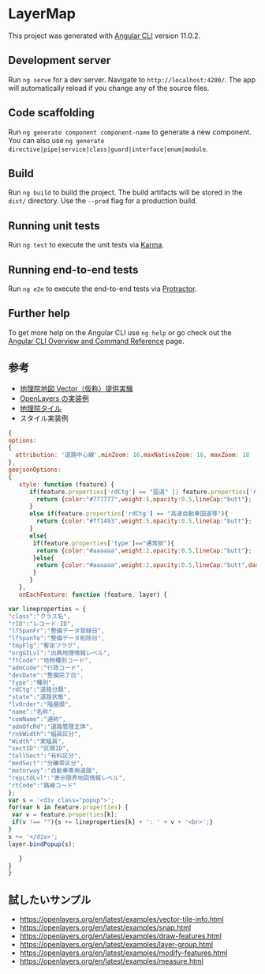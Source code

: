 # LayerMap

This project was generated with [Angular CLI](https://github.com/angular/angular-cli) version 11.0.2.

## Development server

Run `ng serve` for a dev server. Navigate to `http://localhost:4200/`. The app will automatically reload if you change any of the source files.

## Code scaffolding

Run `ng generate component component-name` to generate a new component. You can also use `ng generate directive|pipe|service|class|guard|interface|enum|module`.

## Build

Run `ng build` to build the project. The build artifacts will be stored in the `dist/` directory. Use the `--prod` flag for a production build.

## Running unit tests

Run `ng test` to execute the unit tests via [Karma](https://karma-runner.github.io).

## Running end-to-end tests

Run `ng e2e` to execute the end-to-end tests via [Protractor](http://www.protractortest.org/).

## Further help

To get more help on the Angular CLI use `ng help` or go check out the [Angular CLI Overview and Command Reference](https://angular.io/cli) page.

## 参考

- [地理院地図 Vector（仮称）提供実験](https://github.com/gsi-cyberjapan/gsimaps-vector-experiment)
- [OpenLayers の実装例](https://qiita.com/cieloazul310/items/8999c88f1acf79632cd3)
- [地理院タイル](http://maps.gsi.go.jp/development/siyou.html)
- スタイル実装例

```js
{
options:
{
  attribution: '道路中心線',minZoom: 16,maxNativeZoom: 16, maxZoom: 18
},
geojsonOptions:
{
   style: function (feature) {
      if(feature.properties['rdCtg'] == "国道" || feature.properties['rdCtg'] == "都道府県道"){
        return {color:"#777777",weight:5,opacity:0.5,lineCap:"butt"};
      }
      else if(feature.properties['rdCtg'] == "高速自動車国道等"){
        return {color:"#ff1493",weight:5,opacity:0.5,lineCap:"butt"};
      }
      else{
       if(feature.properties['type']=="通常部"){
        return {color:"#aaaaaa",weight:2,opacity:0.5,lineCap:"butt"};
       }else{
        return {color:"#aaaaaa",weight:2,opacity:0.5,lineCap:"butt",dashArray:"5,5"};
       }
      }
   },
   onEachFeature: function (feature, layer) {

var lineproperties = {
"class":"クラス名",
"rID":"レコード ID",
"lfSpanFr":"整備データ登録日",
"lfSpanTo":"整備データ削除日",
"tmpFlg":"暫定フラグ",
"orgGILvl":"出典地理情報レベル",
"ftCode":"地物種別コード",
"admCode":"行政コード",
"devDate":"整備完了日",
"type":"種別",
"rdCtg":"道路分類",
"state":"道路状態",
"lvOrder":"階層順",
"name":"名称",
"comName":"通称",
"admOfcRd":"道路管理主体",
"rnkWidth":"幅員区分",
"Width":"実幅員",
"sectID":"区間ID",
"tollSect":"有料区分",
"medSect":"分離帯区分",
"motorway":"自動車専用道路",
"repLtdLvl":"表示限界地図情報レベル",
"rtCode":"路線コード"
};
var s = '<div class="popup">';
for(var k in feature.properties) {
 var v = feature.properties[k];
 if(v !== ""){s += lineproperties[k] + ': ' + v + '<br>';}
}
s += '</div>';
layer.bindPopup(s);

   }
}
}
```

## 試したいサンプル

- https://openlayers.org/en/latest/examples/vector-tile-info.html
- https://openlayers.org/en/latest/examples/snap.html
- https://openlayers.org/en/latest/examples/draw-features.html
- https://openlayers.org/en/latest/examples/layer-group.html
- https://openlayers.org/en/latest/examples/modify-features.html
- https://openlayers.org/en/latest/examples/measure.html
